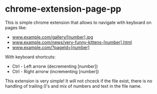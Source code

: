 # chrome-extension-page-pp
This is simple chrome extension that allows to navigate with keyboard on pages like:

* www.example.com/gallery/[number].jpg
* www.example.com/news/very-funny-kittens-[number].html
* www.example.com/?pageId=[number]

With keyboard shortcuts:
* Ctrl - Left arrorw (decrementing [number])
* Ctrl - Right arrorw (incrementing [number])

This extension is very simple! It will not chceck if the file exist, there is no handling of trailing 0's and mix of numbers and text in the file name.
